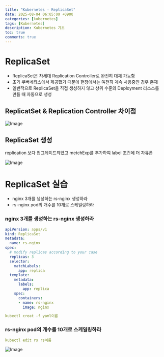 ```yaml
---
title: "Kubernetes - ReplicaSet"
date: 2025-08-04 06:05:00 +0900
categories: [kubernetes]
tags: [Kubernetes]
description: Kubernetes 기초
toc: true
comments: true
---
```


# ReplicaSet

- ReplicaSet은 차세대 Replication Controller로 완전히 대체 가능함
- 초기 쿠버네티스에서 제공했기 때문에 현장에서는 여전히 계속 사용중인 경우 존재
- 일반적으로 ReplicaSet을 직접 생성하지 않고 상위 수준의 Deployment 리소스를 만들 때 자동으로 생성
## ReplicatSet & Replication Controller 차이점

![Image](https://prod-files-secure.s3.us-west-2.amazonaws.com/e6db513d-ec54-40ff-aa74-2487b0bcfe15/35742fe6-0f6d-41c3-a55c-0af6e8de2e29/Untitled.png?X-Amz-Algorithm=AWS4-HMAC-SHA256&X-Amz-Content-Sha256=UNSIGNED-PAYLOAD&X-Amz-Credential=ASIAZI2LB466UCV6VEAM%2F20250804%2Fus-west-2%2Fs3%2Faws4_request&X-Amz-Date=20250804T072047Z&X-Amz-Expires=3600&X-Amz-Security-Token=IQoJb3JpZ2luX2VjEAcaCXVzLXdlc3QtMiJGMEQCIFEFuQbjFT8xZsPxgdAK3mscGahb3DQ5uE1LhnqytHxHAiAhcDOEXy4ik2LjnzytLcg7fDwIQC4EYl9fvBN6R0tIqSr%2FAwhAEAAaDDYzNzQyMzE4MzgwNSIM1D9tDeiAuG%2BqbMsMKtwD31YH6eVmXAPx51U53H6nAoKUhrszwuFh%2FxZMQM8YlYFQxwOiykwQY7iF0towOd0SGT1QXWqpq%2FmCOdaWTXda4LtacXU8fFg1JebIHb2TLMzuJuuYJE%2FGIHCBpBYbcummnrRApY4fF%2Br0VEwFHu8R3yvDsnkO7CP%2BmQu4iI5cG6fjisZaAYQ7yjat4xhrGv12jxQ7FW8QiFEVq8kuB4uA6R6%2B34EljO9eUWtwuZZX7C%2BL1Miz230KbY38akAr3sEtBNh1vwxlOIDn9rCVuhuzYcJOfRfOWMeQbs%2BP2cXpmBCY98KMov7qJLm51tXT9IkinWQ2vrP5UL6gGqT3x7D7%2BmCsQzIVaKIr8dEoqwe3hrzB9IQQOAWgBWNTGxJhhJthJbqde0saABxApThkfYtRJVRWEjL56K3L%2FtAqt5RzqAstp3pA83qo6EjFgQVWD4jzgjwSQPx9SY%2BUcP069sgRHaBeyJSBkApU%2FJOR6hle%2BCWbnUBJHWSL%2BRpG0%2BXUdNu6frKTsKohoDLnASb7Lvedz28ix5RzdThtZuUFLAekoGxyW%2FtH6gvPwUuNCroK%2BQy6E0gPKu0FGiHeUzN8Esh8Ztf9%2Bhh7WtkDogZPURqTwxa7CN%2B8J%2FyLjnJ1Re4wl7fBxAY6pgGZggfLvaMg0lJ8%2BkH4eyZ%2BBJ94BNUs1A9YRJ%2BgSQA49TBm%2B%2F7c5ttPcUYczGj3kwP46Y67iCutQDLzJwvaU%2F%2FH8Oz1FwJfiYrHMc3uRO8j2OpeHSx0hFVuTf3WfmtVVdB1CSWMENS2bfkOjRLAQ6CIKNHFnKf2Bg3oxsffQYAti%2BODkOcsTHwOnJCcaA6EyfOSnS3%2B0Gszor3byT6YthggkpxiadOP&X-Amz-Signature=72a743300f6b898d25696baac65c7d5ba0d1cfb84287e6489b443edbacb4f10a&X-Amz-SignedHeaders=host&x-amz-checksum-mode=ENABLED&x-id=GetObject)

## ReplicaSet 생성

replication 보다 업그레이드되었고 metchExp를 추가하여 label 조건에 더 자유롭

![Image](https://prod-files-secure.s3.us-west-2.amazonaws.com/e6db513d-ec54-40ff-aa74-2487b0bcfe15/e26579b4-01e4-429e-98f4-7aa4d0e3495d/Untitled.png?X-Amz-Algorithm=AWS4-HMAC-SHA256&X-Amz-Content-Sha256=UNSIGNED-PAYLOAD&X-Amz-Credential=ASIAZI2LB466UCV6VEAM%2F20250804%2Fus-west-2%2Fs3%2Faws4_request&X-Amz-Date=20250804T072047Z&X-Amz-Expires=3600&X-Amz-Security-Token=IQoJb3JpZ2luX2VjEAcaCXVzLXdlc3QtMiJGMEQCIFEFuQbjFT8xZsPxgdAK3mscGahb3DQ5uE1LhnqytHxHAiAhcDOEXy4ik2LjnzytLcg7fDwIQC4EYl9fvBN6R0tIqSr%2FAwhAEAAaDDYzNzQyMzE4MzgwNSIM1D9tDeiAuG%2BqbMsMKtwD31YH6eVmXAPx51U53H6nAoKUhrszwuFh%2FxZMQM8YlYFQxwOiykwQY7iF0towOd0SGT1QXWqpq%2FmCOdaWTXda4LtacXU8fFg1JebIHb2TLMzuJuuYJE%2FGIHCBpBYbcummnrRApY4fF%2Br0VEwFHu8R3yvDsnkO7CP%2BmQu4iI5cG6fjisZaAYQ7yjat4xhrGv12jxQ7FW8QiFEVq8kuB4uA6R6%2B34EljO9eUWtwuZZX7C%2BL1Miz230KbY38akAr3sEtBNh1vwxlOIDn9rCVuhuzYcJOfRfOWMeQbs%2BP2cXpmBCY98KMov7qJLm51tXT9IkinWQ2vrP5UL6gGqT3x7D7%2BmCsQzIVaKIr8dEoqwe3hrzB9IQQOAWgBWNTGxJhhJthJbqde0saABxApThkfYtRJVRWEjL56K3L%2FtAqt5RzqAstp3pA83qo6EjFgQVWD4jzgjwSQPx9SY%2BUcP069sgRHaBeyJSBkApU%2FJOR6hle%2BCWbnUBJHWSL%2BRpG0%2BXUdNu6frKTsKohoDLnASb7Lvedz28ix5RzdThtZuUFLAekoGxyW%2FtH6gvPwUuNCroK%2BQy6E0gPKu0FGiHeUzN8Esh8Ztf9%2Bhh7WtkDogZPURqTwxa7CN%2B8J%2FyLjnJ1Re4wl7fBxAY6pgGZggfLvaMg0lJ8%2BkH4eyZ%2BBJ94BNUs1A9YRJ%2BgSQA49TBm%2B%2F7c5ttPcUYczGj3kwP46Y67iCutQDLzJwvaU%2F%2FH8Oz1FwJfiYrHMc3uRO8j2OpeHSx0hFVuTf3WfmtVVdB1CSWMENS2bfkOjRLAQ6CIKNHFnKf2Bg3oxsffQYAti%2BODkOcsTHwOnJCcaA6EyfOSnS3%2B0Gszor3byT6YthggkpxiadOP&X-Amz-Signature=4cd37bc32809a007fd5de36e1dfce1cf464789a413be02a8ef8fa5e8530d8c10&X-Amz-SignedHeaders=host&x-amz-checksum-mode=ENABLED&x-id=GetObject)

# ReplicaSet 실습

- nginx 3개를 생성하는 rs-nginx 생성하라
- rs-nginx pod의 개수를 10개로 스케일링하라
### nginx 3개를 생성하는 rs-nginx 생성하라

```yaml
apiVersion: apps/v1
kind: ReplicaSet
metadata:
  name: rs-nginx
spec:
  # modify replicas according to your case
  replicas: 3
  selector:
    matchLabels:
      app: replica
  template:
    metadata:
      labels:
        app: replica
    spec:
      containers:
      - name: rs-nginx
        image: nginx
```

```yaml
kubectl creat -f yaml이름
```

### rs-nginx pod의 개수를 10개로 스케일링하라

```yaml
kubectl edit rs rs이름
```

![Image](https://prod-files-secure.s3.us-west-2.amazonaws.com/e6db513d-ec54-40ff-aa74-2487b0bcfe15/c60f5b28-6cbb-4a8f-914e-b940a64e304d/Untitled.png?X-Amz-Algorithm=AWS4-HMAC-SHA256&X-Amz-Content-Sha256=UNSIGNED-PAYLOAD&X-Amz-Credential=ASIAZI2LB466UCV6VEAM%2F20250804%2Fus-west-2%2Fs3%2Faws4_request&X-Amz-Date=20250804T072047Z&X-Amz-Expires=3600&X-Amz-Security-Token=IQoJb3JpZ2luX2VjEAcaCXVzLXdlc3QtMiJGMEQCIFEFuQbjFT8xZsPxgdAK3mscGahb3DQ5uE1LhnqytHxHAiAhcDOEXy4ik2LjnzytLcg7fDwIQC4EYl9fvBN6R0tIqSr%2FAwhAEAAaDDYzNzQyMzE4MzgwNSIM1D9tDeiAuG%2BqbMsMKtwD31YH6eVmXAPx51U53H6nAoKUhrszwuFh%2FxZMQM8YlYFQxwOiykwQY7iF0towOd0SGT1QXWqpq%2FmCOdaWTXda4LtacXU8fFg1JebIHb2TLMzuJuuYJE%2FGIHCBpBYbcummnrRApY4fF%2Br0VEwFHu8R3yvDsnkO7CP%2BmQu4iI5cG6fjisZaAYQ7yjat4xhrGv12jxQ7FW8QiFEVq8kuB4uA6R6%2B34EljO9eUWtwuZZX7C%2BL1Miz230KbY38akAr3sEtBNh1vwxlOIDn9rCVuhuzYcJOfRfOWMeQbs%2BP2cXpmBCY98KMov7qJLm51tXT9IkinWQ2vrP5UL6gGqT3x7D7%2BmCsQzIVaKIr8dEoqwe3hrzB9IQQOAWgBWNTGxJhhJthJbqde0saABxApThkfYtRJVRWEjL56K3L%2FtAqt5RzqAstp3pA83qo6EjFgQVWD4jzgjwSQPx9SY%2BUcP069sgRHaBeyJSBkApU%2FJOR6hle%2BCWbnUBJHWSL%2BRpG0%2BXUdNu6frKTsKohoDLnASb7Lvedz28ix5RzdThtZuUFLAekoGxyW%2FtH6gvPwUuNCroK%2BQy6E0gPKu0FGiHeUzN8Esh8Ztf9%2Bhh7WtkDogZPURqTwxa7CN%2B8J%2FyLjnJ1Re4wl7fBxAY6pgGZggfLvaMg0lJ8%2BkH4eyZ%2BBJ94BNUs1A9YRJ%2BgSQA49TBm%2B%2F7c5ttPcUYczGj3kwP46Y67iCutQDLzJwvaU%2F%2FH8Oz1FwJfiYrHMc3uRO8j2OpeHSx0hFVuTf3WfmtVVdB1CSWMENS2bfkOjRLAQ6CIKNHFnKf2Bg3oxsffQYAti%2BODkOcsTHwOnJCcaA6EyfOSnS3%2B0Gszor3byT6YthggkpxiadOP&X-Amz-Signature=245900836d927ead0bc3c0e5e1007acc3f760ee31070397c92bdd1b7576e2ef0&X-Amz-SignedHeaders=host&x-amz-checksum-mode=ENABLED&x-id=GetObject)


